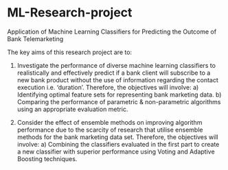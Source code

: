 # ML-Research-project
Application of Machine Learning Classifiers for Predicting the Outcome of Bank Telemarketing


The key aims of this research project are to: 
1. Investigate the performance of diverse machine learning classifiers to realistically and effectively predict if a bank client will subscribe to a new bank product without the use of information regarding the contact execution i.e. ‘duration’. Therefore, the objectives will involve:  a) Identifying optimal feature sets for representing bank marketing data.  b) Comparing the performance of parametric & non-parametric algorithms using an appropriate evaluation metric. 
 
2. Consider the effect of ensemble methods on improving algorithm performance due to the scarcity of research that utilise ensemble methods for the bank marketing data set. Therefore, the objectives will involve: a) Combining the classifiers evaluated in the first part to create a new classifier with superior performance using Voting and Adaptive Boosting techniques. 
